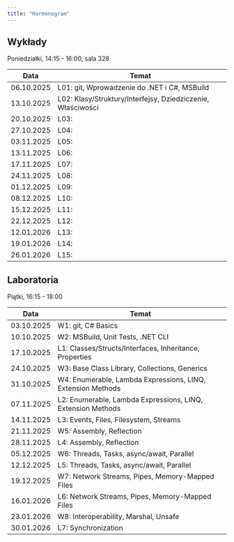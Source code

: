 ```yaml
---
title: "Harmonogram"
---
```


## Wykłady

Poniedziałki, 14:15 - 16:00, sala 328

| Data       | Temat                                                            |
|------------|------------------------------------------------------------------|
| 06.10.2025 | L01: git, Wprowadzenie do .NET i C#, MSBuild                     |
| 13.10.2025 | L02: Klasy/Struktury/Interfejsy, Dziedziczenie, Właściwości      |
| 20.10.2025 | L03:                                                             |
| 27.10.2025 | L04:                                                             |
| 03.11.2025 | L05:                                                             |
| 13.11.2025 | L06:                                                             |
| 17.11.2025 | L07:                                                             |
| 24.11.2025 | L08:                                                             |
| 01.12.2025 | L09:                                                             |
| 08.12.2025 | L10:                                                             |
| 15.12.2025 | L11:                                                             |
| 22.12.2025 | L12:                                                             |
| 12.01.2026 | L13:                                                             |
| 19.01.2026 | L14:                                                             |
| 26.01.2026 | L15:                                                             |

## Laboratoria

Piątki, 16:15 - 18:00

| Data       | Temat                                                            |
|------------|------------------------------------------------------------------|
| 03.10.2025 | W1: git, C# Basics                                               |
| 10.10.2025 | W2: MSBuild, Unit Tests, .NET CLI                                |
| 17.10.2025 | L1: Classes/Structs/Interfaces, Inheritance, Properties          |
| 24.10.2025 | W3: Base Class Library, Collections, Generics                    |
| 31.10.2025 | W4: Enumerable, Lambda Expressions, LINQ, Extension Methods      |
| 07.11.2025 | L2: Enumerable, Lambda Expressions, LINQ, Extension Methods      |
| 14.11.2025 | L3: Events, Files, Filesystem, Streams                           |
| 21.11.2025 | W5: Assembly, Reflection                                         |
| 28.11.2025 | L4: Assembly, Reflection                                         |
| 05.12.2025 | W6: Threads, Tasks, async/await, Parallel                        |
| 12.12.2025 | L5: Threads, Tasks, async/await, Parallel                        |
| 19.12.2025 | W7: Network Streams, Pipes, Memory-Mapped Files                  |
| 16.01.2026 | L6: Network Streams, Pipes, Memory-Mapped Files                  |
| 23.01.2026 | W8: Interoperability, Marshal, Unsafe                            |
| 30.01.2026 | L7: Synchronization                                              |
